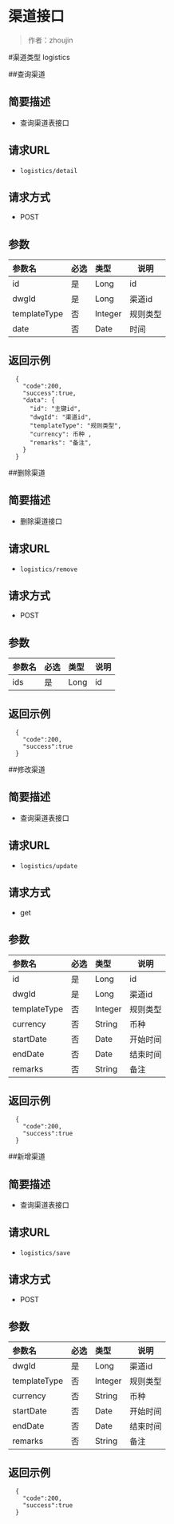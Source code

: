 # 渠道接口

> 作者：zhoujin

#渠道类型 logistics
    
##查询渠道
## 简要描述

- 查询渠道表接口

## 请求URL
- ` logistics/detail `
  
## 请求方式
- POST 

## 参数

|参数名|必选|类型|说明|
|:----    |:---|:----- |-----   |
|id |是  |Long |id   |
|dwgId |是  |Long | 渠道id    |
|templateType     |否  |Integer | 规则类型    |
|date     |否  |Date | 时间    |

## 返回示例 

``` 
  {
    "code":200,
    "success":true,
    "data": {
      "id": "主键id",
      "dwgId": "渠道id",
      "templateType": "规则类型",
      "currency": 币种 ,
      "remarks": "备注",
    }
  }
```
##删除渠道

## 简要描述

- 删除渠道接口

## 请求URL
- ` logistics/remove `
  
## 请求方式
- POST 

## 参数

|参数名|必选|类型|说明|
|:----    |:---|:----- |-----   |
|ids |是  |Long |id   |

## 返回示例 

``` 
  {
    "code":200,
    "success":true
  }
```

##修改渠道
## 简要描述

- 查询渠道表接口

## 请求URL
- ` logistics/update `
  
## 请求方式
- get

## 参数

|参数名|必选|类型|说明|
|:----    |:---|:----- |-----   |
|id |是  |Long |id   |
|dwgId |是  |Long | 渠道id    |
|templateType     |否  |Integer | 规则类型    |
|currency     |否  |String | 币种    |
|startDate     |否  |Date | 开始时间    |
|endDate     |否  |Date | 结束时间    |
|remarks     |否  |String | 备注    |
## 返回示例 

``` 
  {
    "code":200,
    "success":true
  }
```


##新增渠道
## 简要描述

- 查询渠道表接口

## 请求URL
- ` logistics/save `
  
## 请求方式
- POST 

## 参数

|参数名|必选|类型|说明|
|:----    |:---|:----- |-----   |
|dwgId |是  |Long | 渠道id    |
|templateType     |否  |Integer | 规则类型    |
|currency     |否  |String | 币种    |
|startDate     |否  |Date | 开始时间    |
|endDate     |否  |Date | 结束时间    |
|remarks     |否  |String | 备注    |
## 返回示例 

``` 
  {
    "code":200,
    "success":true
  }
```